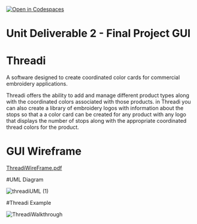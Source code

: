 [![Open in Codespaces](https://classroom.github.com/assets/launch-codespace-2972f46106e565e64193e422d61a12cf1da4916b45550586e14ef0a7c637dd04.svg)](https://classroom.github.com/open-in-codespaces?assignment_repo_id=17210681)
# Unit Deliverable 2 - Final Project GUI

# Threadi

A software designed to create coordinated color cards for commercial embroidery applications.

Threadi offers the ability to add and manage different product types along with the coordinated colors associated with those products. in Threadi you can also create a library of embroidery logos with information about the stops so that a a color card can be created for any product with any logo that displays the number of stops along with the appropriate coordinated thread colors for the product.



# GUI Wireframe

[ThreadiWireFrame.pdf](https://github.com/user-attachments/files/17810024/ThreadiWireFrame.pdf)

#UML Diagram

![threadiUML (1)](https://github.com/user-attachments/assets/9d7d5540-4f0a-475e-af85-34b4aeb47dac)

#Threadi Example

![ThreadiWalkthrough](https://github.com/user-attachments/assets/5cf9897a-0eed-46b7-befd-3468b1ce3568)
